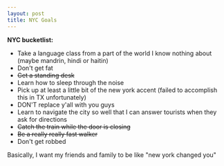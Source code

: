 ```yaml
---
layout: post
title: NYC Goals
---
```


**NYC bucketlist:**

* Take a language class from a part of the world I know nothing about (maybe mandrin, hindi or haitin)
* Don't get fat
* ~~Get a standing desk~~
* Learn how to sleep through the noise
* Pick up at least a little bit of the new york accent (failed to accomplish this in TX unfortunately)
* DON'T replace y'all with you guys
* Learn to navigate the city so well that I can answer tourists when they ask for directions
* ~~Catch the train while the door is closing~~
* ~~Be a really really fast walker~~
* Don't get robbed

Basically, I want my friends and family to be like "new york changed you"